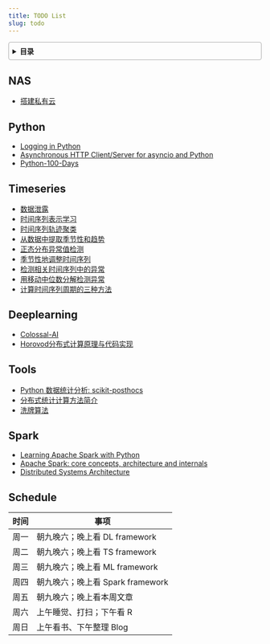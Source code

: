 ```yaml
---
title: TODO List
slug: todo
---
```


<style>
details {
    border: 1px solid #aaa;
    border-radius: 4px;
    padding: .5em .5em 0;
}
summary {
    font-weight: bold;
    margin: -.5em -.5em 0;
    padding: .5em;
}
details[open] {
    padding: .5em;
}
details[open] summary {
    border-bottom: 1px solid #aaa;
    margin-bottom: .5em;
}
</style>

<details><summary>目录</summary><p>

- [NAS](#nas)
- [Python](#python)
- [Timeseries](#timeseries)
- [Deeplearning](#deeplearning)
- [Tools](#tools)
- [Spark](#spark)
- [Schedule](#schedule)
</p></details><p></p>

## NAS

* [搭建私有云](https://mp.weixin.qq.com/s/E9rrjGtV5RJwxvtICgrOxQ)

## Python

* [Logging in Python](https://realpython.com/python-logging/)
* [Asynchronous HTTP Client/Server for asyncio and Python](https://docs.aiohttp.org/en/stable/client_quickstart.html)
* [Python-100-Days](https://github.com/jackfrued/Python-100-Days)

## Timeseries

* [数据泄露](https://www.kaggle.com/code/alexisbcook/data-leakage/tutorial)
* [时间序列表示学习](https://mp.weixin.qq.com/s?__biz=Mzg3NDUwNTM3MA==&mid=2247483863&idx=1&sn=db7a9e15385c8f34bba86b442c5f5f67&chksm=cecef422f9b97d34b9968291a332157524cb9a789452a06673e703b6891971206f0ca58f2178&scene=21#wechat_redirect)
* [时间序列轨迹聚类](https://mp.weixin.qq.com/s?__biz=Mzg3NDUwNTM3MA==&mid=2247490271&idx=1&sn=fd001c5084f679f4f901c2c48204d20b&chksm=ceceef2af9b9663ce90d8ac017b5e425ba4577454617c0044992857da84a42072ace8ee44e59&scene=132#wechat_redirect)
* [从数据中提取季节性和趋势](https://anomaly.io/seasonal-trend-decomposition-in-r/index.html)
* [正态分布异常值检测](https://anomaly.io/anomaly-detection-normal-distribution/index.html)
* [季节性地调整时间序列](https://anomaly.io/seasonally-adjustement-in-r/index.html)
* [检测相关时间序列中的异常](https://anomaly.io/detect-anomalies-in-correlated-time-series/index.html)
* [用移动中位数分解检测异常](https://anomaly.io/anomaly-detection-moving-median-decomposition/index.html)
* [计算时间序列周期的三种方法](https://mp.weixin.qq.com/s/GbhsnrZvMQdOY1k-EclBPw)

## Deeplearning

* [Colossal-AI](https://github.com/hpcaitech/ColossalAI)
* [Horovod分布式计算原理与代码实现](https://mp.weixin.qq.com/s/wNeCGMSRF0jg7yNJ_s6dWw)

## Tools

* [Python 数据统计分析: scikit-posthocs](https://mp.weixin.qq.com/s/m1fT9vxG_0nHIEspmWPPyg)
* [分布式统计计算方法简介](https://mp.weixin.qq.com/s/OOpjBBLVqg77Ao9s6KZ5vg)
* [洗牌算法](https://mp.weixin.qq.com/s/gudVQFhoUi_d3jBNyamYvA)

## Spark

* [ Learning Apache Spark with Python](https://runawayhorse001.github.io/LearningApacheSpark/index.html)
* [Apache Spark: core concepts, architecture and internals](https://datastrophic.io/core-concepts-architecture-and-internals-of-apache-spark/)
* [Distributed Systems Architecture](https://0x0fff.com/category/spark/)

## Schedule

| 时间 | 事项                                             |
|------|--------------------------------------------------|
| 周一 | 朝九晚六；晚上看 DL framework |
| 周二 | 朝九晚六；晚上看 TS framework |
| 周三 | 朝九晚六；晚上看 ML framework |
| 周四 | 朝九晚六；晚上看 Spark framework |
| 周五 | 朝九晚六；晚上看本周文章 |
| 周六 | 上午睡觉、打扫；下午看 R |
| 周日 | 上午看书、下午整理 Blog |
